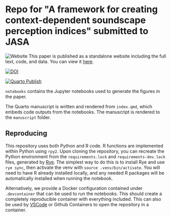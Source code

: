 # Repo for "A framework for creating context-dependent soundscape perception indices" submitted to JASA

![Website](https://img.shields.io/website?url=https%3A%2F%2Fdrandrewmitchell.com%2FJ2401_JASA_SSID-Single-Index%2F) This paper is published as a standalone website including the full text, code, and data. You can view it [here](https://drandrewmitchell.com/J2401_JASA_SSID-Single-Index/).

[![DOI](https://zenodo.org/badge/DOI/10.5281/zenodo.5550005.svg)](https://doi.org/10.5281/zenodo.5550005)


[![Quarto Publish](https://github.com/MitchellAcoustics/J2401_JASA_SSID-Single-Index/actions/workflows/publish.yml/badge.svg)](https://github.com/MitchellAcoustics/J2401_JASA_SSID-Single-Index/actions/workflows/publish.yml)

`notebooks` contains the Jupyter notebooks used to generate the figures in the paper.

The Quarto manuscript is written and rendered from `index.qmd`, which embeds code outputs from the notebooks. The manuscript is rendered to the `manuscript` folder.

## Reproducing

This repository uses both Python and R code. R functions are implemented within Python using `rpy2`. Upon cloning the repository, you can recreate the Python environment from the `requirements.lock` and `requirements-dev.lock` files, generated by [Rye](https://rye.astral.sh/). The simplest way to do this is to install Rye and use `rye sync`, then activate the venv with `source .venv/bin/activate`. You will need to have R already installed locally, and any needed R packages will be automatically installed when running the notebook.

Alternatively, we provide a Docker configuration contained under `.devcontainer` that can be used to run the notebooks. This should create a completely reproducible container with everything included. This can also be used by [VSCode](https://code.visualstudio.com/docs/devcontainers/containers) or Github Containers to open the repository in a container.
